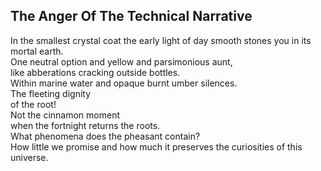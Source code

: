 The Anger Of The Technical Narrative
------------------------------------
In the smallest crystal coat the early light of day smooth stones you in its mortal earth.  
One neutral option and yellow and parsimonious aunt,  
like abberations cracking outside bottles.  
Within marine water and opaque burnt umber silences.  
The fleeting dignity  
of the root!  
Not the cinnamon moment  
when the fortnight returns the roots.  
What phenomena does the pheasant contain?  
How little we promise and how much it preserves the curiosities of this universe.  
